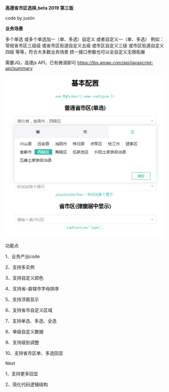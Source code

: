 **高德省市区选择,beta 2019 第三版**

code by justin 

**业务场景**

多个单选
或多个单选加一（单、多选）自定义
或者自定义一（单、多选）
例如：
常规省市区三级级
或省市区街道自定义五级
或市区自定义三级
或市区街道自定义四级
等等，符合大多数业务场景
统一接口参数也可以全自定义无限拓展

需要JQ，高德js API，已有微调即可
https://lbs.amap.com/api/javascript-api/summary

![Image text](https://raw.githubusercontent.com/justin107/mqPicker/master/img-folder/20190505152607.png)


功能点

1、业务产出code

2、支持多实例

3、支持自定义颜色

4、支持省-直辖市字母排序

5、支持浮窗显示

6、支持省市自定义区域

7、支持单选、多选、全选

8、单级自定义数据

9、支持级别调整

10、支持省市区单、多选回显

Next

1、支持更多回显

2、简化代码逻辑结构